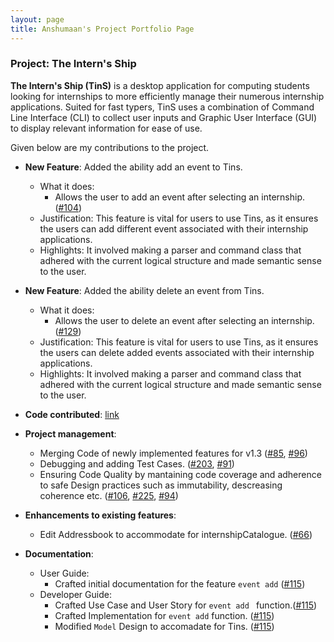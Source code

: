 ```yaml
---
layout: page
title: Anshumaan's Project Portfolio Page
---
```


### Project: The Intern's Ship

**The Intern's Ship (TinS)** is a desktop application for computing students looking for internships to more efficiently manage
their numerous internship applications. Suited for fast typers, TinS uses a combination of Command Line Interface (CLI)
to collect user inputs and Graphic User Interface (GUI) to display relevant information for ease of use.

Given below are my contributions to the project.

* **New Feature**: Added the ability add an event to Tins.
    * What it does: 
      * Allows the user to add an event after selecting an internship. ([#104](https://github.com/AY2223S2-CS2103T-W11-2/tp/pull/104))
    * Justification: This feature is vital for users to use Tins, as it ensures the users can add different event associated with their internship applications.
    * Highlights: It involved making a parser and command class that adhered with the current logical structure and made semantic sense to the user.

* **New Feature**: Added the ability delete an event from Tins.
    * What it does:
        * Allows the user to delete an event after selecting an internship. ([#129](https://github.com/AY2223S2-CS2103T-W11-2/tp/pull/129))
    * Justification: This feature is vital for users to use Tins, as it ensures the users can delete added events associated with their internship applications.
    * Highlights: It involved making a parser and command class that adhered with the current logical structure and made semantic sense to the user.


* **Code contributed**: [link](https://nus-cs2103-ay2223s2.github.io/tp-dashboard/?search=Anshumaan&sort=groupTitle&sortWithin=title&timeframe=commit&mergegroup=&groupSelect=groupByRepos&breakdown=true&checkedFileTypes=docs~functional-code~test-code~other&since=2023-02-17)

* **Project management**:
    * Merging Code of newly implemented features for v1.3  ([#85](https://github.com/AY2223S2-CS2103T-W11-2/tp/pull/85), [#96](https://github.com/AY2223S2-CS2103T-W11-2/tp/pull/96))
    * Debugging and adding Test Cases. ([#203](https://github.com/AY2223S2-CS2103T-W11-2/tp/pull/203), [#91](https://github.com/AY2223S2-CS2103T-W11-2/tp/pull/91))
    * Ensuring Code Quality by mantaining code coverage and adherence to safe Design practices such as immutability, descreasing coherence etc. ([#106](https://github.com/AY2223S2-CS2103T-W11-2/tp/pull/106), [#225](https://github.com/AY2223S2-CS2103T-W11-2/tp/pull/225), [#94](https://github.com/AY2223S2-CS2103T-W11-2/tp/pull/94))

* **Enhancements to existing features**:
    * Edit Addressbook to accommodate for internshipCatalogue. ([#66](https://github.com/AY2223S2-CS2103T-W11-2/tp/pull/66))

* **Documentation**:
    * User Guide:
        * Crafted initial documentation for the feature `event add` ([#115](https://github.com/AY2223S2-CS2103T-W11-2/tp/pull/115))
    * Developer Guide:
        * Crafted Use Case and User Story for `event add ` function.([#115](https://github.com/AY2223S2-CS2103T-W11-2/tp/pull/115))
        * Crafted Implementation for `event add` function. ([#115](https://github.com/AY2223S2-CS2103T-W11-2/tp/pull/115))
        * Modified `Model` Design to accomadate for Tins. ([#115](https://github.com/AY2223S2-CS2103T-W11-2/tp/pull/115))
